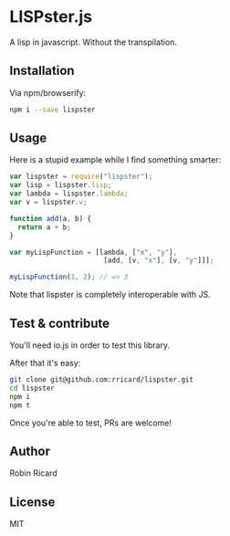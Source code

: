 # LISPster.js

A lisp in javascript. Without the transpilation.

## Installation

Via npm/browserify:

```sh
npm i --save lispster
```

## Usage

Here is a stupid example while I find something smarter:

```js
var lispster = require("lispster");
var lisp = lispster.lisp;
var lambda = lispster.lambda;
var v = lispster.v;

function add(a, b) {
  return a + b;
}

var myLispFunction = [lambda, ["x", "y"],
                       [add, [v, "x"], [v, "y"]]];

myLispFunction(1, 2); // => 3
```

Note that lispster is completely interoperable with JS.

## Test & contribute

You'll need io.js in order to test this library.

After that it's easy:

```sh
git clone git@github.com:rricard/lispster.git
cd lispster
npm i
npm t
```

Once you're able to test, PRs are welcome!

## Author

Robin Ricard

## License

MIT
